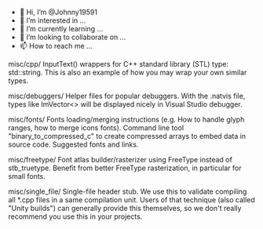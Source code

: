 - 👋 Hi, I’m @Johnny19591
- 👀 I’m interested in ...
- 🌱 I’m currently learning ...
- 💞️ I’m looking to collaborate on ...
- 📫 How to reach me ...

<!---
Johnny19591/Johnny19591 is a ✨ special ✨ repository because its `README.md` (this file) appears on your GitHub profile.
You can click the Preview link to take a look at your changes.
--->
misc/cpp/
  InputText() wrappers for C++ standard library (STL) type: std::string.
  This is also an example of how you may wrap your own similar types.

misc/debuggers/
  Helper files for popular debuggers.
  With the .natvis file, types like ImVector<> will be displayed nicely in Visual Studio debugger.

misc/fonts/
  Fonts loading/merging instructions (e.g. How to handle glyph ranges, how to merge icons fonts).
  Command line tool "binary_to_compressed_c" to create compressed arrays to embed data in source code.
  Suggested fonts and links.

misc/freetype/
  Font atlas builder/rasterizer using FreeType instead of stb_truetype.
  Benefit from better FreeType rasterization, in particular for small fonts.

misc/single_file/
  Single-file header stub.
  We use this to validate compiling all *.cpp files in a same compilation unit.
  Users of that technique (also called "Unity builds") can generally provide this themselves,
  so we don't really recommend you use this in your projects.
 
